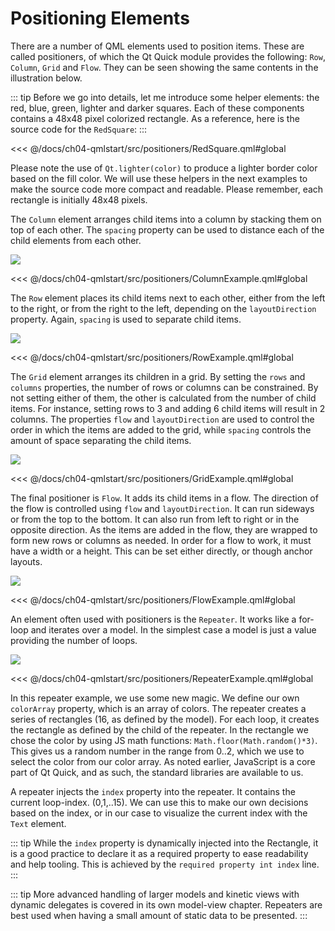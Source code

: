 # Positioning Elements

There are a number of QML elements used to position items. These are called positioners, of which the Qt Quick module provides the following: `Row`, `Column`, `Grid` and `Flow`. They can be seen showing the same contents in the illustration below.


::: tip
Before we go into details, let me introduce some helper elements: the red, blue, green, lighter and darker squares. Each of these components contains a 48x48 pixel colorized rectangle. As a reference, here is the source code for the `RedSquare`:
:::

<<< @/docs/ch04-qmlstart/src/positioners/RedSquare.qml#global

Please note the use of `Qt.lighter(color)` to produce a lighter border color based on the fill color. We will use these helpers in the next examples to make the source code more compact and readable. Please remember, each rectangle is initially 48x48 pixels.

The `Column` element arranges child items into a column by stacking them on top of each other. The `spacing` property can be used to distance each of the child elements from each other.

![](../../ch04-qmlstart/assets//column.png)

<<< @/docs/ch04-qmlstart/src/positioners/ColumnExample.qml#global

The `Row` element places its child items next to each other, either from the left to the right, or from the right to the left, depending on the `layoutDirection` property. Again, `spacing` is used to separate child items.

![](../../ch04-qmlstart/assets//row.png)

<<< @/docs/ch04-qmlstart/src/positioners/RowExample.qml#global

The `Grid` element arranges its children in a grid. By setting the `rows` and `columns` properties, the number of rows or columns can be constrained. By not setting either of them, the other is calculated from the number of child items. For instance, setting rows to 3 and adding 6 child items will result in 2 columns. The properties `flow` and `layoutDirection` are used to control the order in which the items are added to the grid, while `spacing` controls the amount of space separating the child items.

![](../../ch04-qmlstart/assets//grid.png)

<<< @/docs/ch04-qmlstart/src/positioners/GridExample.qml#global

The final positioner is `Flow`. It adds its child items in a flow. The direction of the flow is controlled using `flow` and `layoutDirection`. It can run sideways or from the top to the bottom. It can also run from left to right or in the opposite direction. As the items are added in the flow, they are wrapped to form new rows or columns as needed. In order for a flow to work, it must have a width or a height. This can be set either directly, or though anchor layouts.

![](../../ch04-qmlstart/assets//flow.png)

<<< @/docs/ch04-qmlstart/src/positioners/FlowExample.qml#global

An element often used with positioners is the `Repeater`. It works like a for-loop and iterates over a model. In the simplest case a model is just a value providing the number of loops.

![](../../ch04-qmlstart/assets//repeater.png)

<<< @/docs/ch04-qmlstart/src/positioners/RepeaterExample.qml#global

In this repeater example, we use some new magic. We define our own `colorArray` property, which is an array of colors. The repeater creates a series of rectangles (16, as defined by the model). For each loop, it creates the rectangle as defined by the child of the repeater. In the rectangle we chose the color by using JS math functions: `Math.floor(Math.random()*3)`. This gives us a random number in the range from 0..2, which we use to select the color from our color array. As noted earlier, JavaScript is a core part of Qt Quick, and as such, the standard libraries are available to us.

A repeater injects the `index` property into the repeater. It contains the current loop-index. (0,1,..15). We can use this to make our own decisions based on the index, or in our case to visualize the current index with the `Text` element. 

::: tip
While the `index` property is dynamically injected into the Rectangle, it is a good practice to declare it as a required property to ease readability and help tooling. This is achieved by the `required property int index` line. 
:::

::: tip
More advanced handling of larger models and kinetic views with dynamic delegates is covered in its own model-view chapter. Repeaters are best used when having a small amount of static data to be presented.
:::

